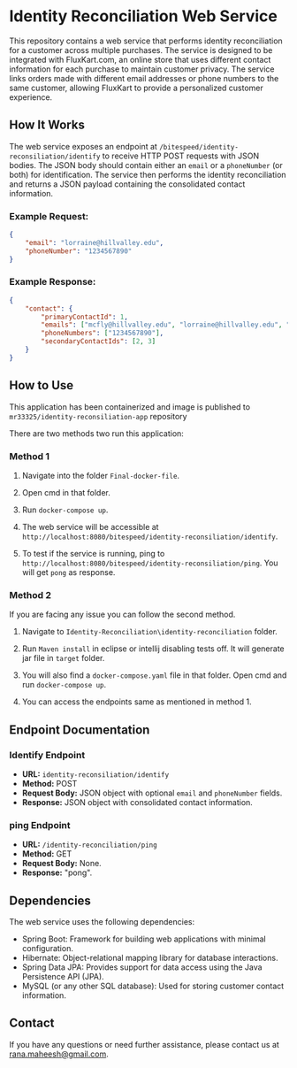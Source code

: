 # Identity Reconciliation Web Service

This repository contains a web service that performs identity reconciliation for a customer across multiple purchases. The service is designed to be integrated with FluxKart.com, an online store that uses different contact information for each purchase to maintain customer privacy. The service links orders made with different email addresses or phone numbers to the same customer, allowing FluxKart to provide a personalized customer experience.

## How It Works

The web service exposes an endpoint at `/bitespeed/identity-reconsiliation/identify` to receive HTTP POST requests with JSON bodies. The JSON body should contain either an `email` or a `phoneNumber` (or both) for identification. The service then performs the identity reconciliation and returns a JSON payload containing the consolidated contact information.

### Example Request:

```json
{
    "email": "lorraine@hillvalley.edu",
    "phoneNumber": "1234567890"
}
```

### Example Response:

```json
{
    "contact": {
        "primaryContactId": 1,
        "emails": ["mcfly@hillvalley.edu", "lorraine@hillvalley.edu", "george@hillvalley.edu"],
        "phoneNumbers": ["1234567890"],
        "secondaryContactIds": [2, 3]
    }
}
```

## How to Use
This application has been containerized and image is published to `mr33325/identity-reconsiliation-app` repository

There are two methods two run this application:

### Method 1

1. Navigate into the folder `Final-docker-file`.

2. Open cmd in that folder.

3. Run `docker-compose up`.

4. The web service will be accessible at `http://localhost:8080/bitespeed/identity-reconsiliation/identify`.

5. To test if the service is running, ping to `http://localhost:8080/bitespeed/identity-reconsiliation/ping`. You will get `pong` as response.


### Method 2

If you are facing any issue you can follow the second method.

1. Navigate to `Identity-Reconciliation\identity-reconciliation` folder.
  
2. Run `Maven install` in eclipse or intellij disabling tests off. It will generate jar file in `target` folder.

3. You will also find a `docker-compose.yaml` file in that folder. Open cmd and run `docker-compose up`.

4.  You can access the endpoints same as mentioned in method 1.

## Endpoint Documentation

### Identify Endpoint

- **URL:** `identity-reconsiliation/identify`
- **Method:** POST
- **Request Body:** JSON object with optional `email` and `phoneNumber` fields.
- **Response:** JSON object with consolidated contact information.

### ping Endpoint

- **URL:** `/identity-reconciliation/ping`
- **Method:** GET
- **Request Body:** None.
- **Response:** "pong".

## Dependencies

The web service uses the following dependencies:

- Spring Boot: Framework for building web applications with minimal configuration.
- Hibernate: Object-relational mapping library for database interactions.
- Spring Data JPA: Provides support for data access using the Java Persistence API (JPA).
- MySQL (or any other SQL database): Used for storing customer contact information.

## Contact

If you have any questions or need further assistance, please contact us at [rana.maheesh@gmail.com](mailto:rana.maheesh@gmail.com).
